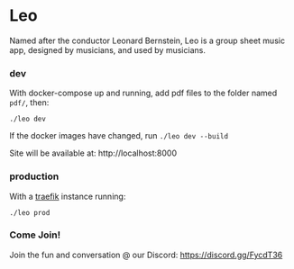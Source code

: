 # Leo
Named after the conductor Leonard Bernstein, Leo is a group sheet music app, designed by musicians, and used by musicians.

### dev
With docker-compose up and running, add pdf files to the folder named `pdf/`, then:

`./leo dev`

If the docker images have changed, run `./leo dev --build`

Site will be available at: http://localhost:8000

### production
With a [traefik](https://traefik.io) instance running:

`./leo prod`

### Come Join!
Join the fun and conversation @ our Discord: https://discord.gg/FycdT36
